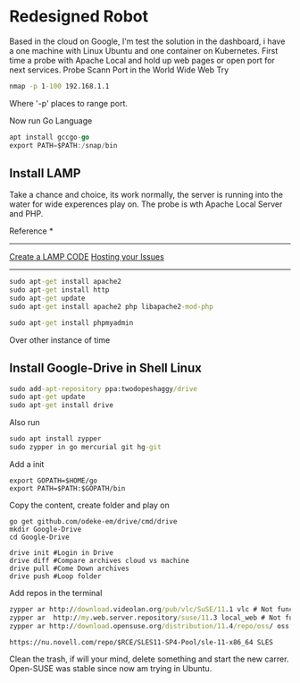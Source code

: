 # Redesigned Robot

Based in the cloud on Google, I'm test the solution in the dashboard, i have a one machine with Linux Ubuntu and one container on Kubernetes.
First time a probe with Apache Local and hold up web pages or open port for next services.
Probe Scann Port in the World Wide Web
Try
```cmd
nmap -p 1-100 192.168.1.1
```
Where '-p' places to range port.


Now run Go Language
```go
apt install gccgo-go
export PATH=$PATH:/snap/bin
```
## Install LAMP
Take a chance and choice, its work normally, the server is running into the water for wide experences play on.
The probe is wth Apache Local Server and PHP.

Reference *
___________________________
[Create a LAMP CODE](https://cloud.google.com/community/tutorials/setting-up-lamp#setting-up-dns%3Fhl=es)
[Hosting your Issues](https://cloud.google.com/storage/docs/hosting-static-website)
___________________________

```cmd
sudo apt-get install apache2
sudo apt-get install http
sudo apt-get update
sudo apt-get install apache2 php libapache2-mod-php

sudo apt-get install phpmyadmin
```




Over other instance of time
## Install Google-Drive in Shell Linux
```cmd
sudo add-apt-repository ppa:twodopeshaggy/drive
sudo apt-get update
sudo apt-get install drive
```
Also run
```cmd
sudo apt install zypper
sudo zypper in go mercurial git hg-git
```
Add a init
```shell
export GOPATH=$HOME/go
export PATH=$PATH:$GOPATH/bin
```
Copy the content, create folder and play on
```shell
go get github.com/odeke-em/drive/cmd/drive
mkdir Google-Drive
cd Google-Drive

drive init #Login in Drive
drive diff #Compare archives cloud vs machine
drive pull #Come Down archives
drive push #Loop folder
```

Add repos in the terminal
```cmd
zypper ar http://download.videolan.org/pub/vlc/SuSE/11.1 vlc # Not functional
zypper ar  http://my.web.server.repository/suse/11.3 local_web # Not functional  
zypper ar http://download.opensuse.org/distribution/11.4/repo/oss/ oss

https://nu.novell.com/repo/$RCE/SLES11-SP4-Pool/sle-11-x86_64 SLES
```

Clean the trash, if will your mind, delete something and start the new carrer. Open-SUSE was stable since now am trying in Ubuntu. 
